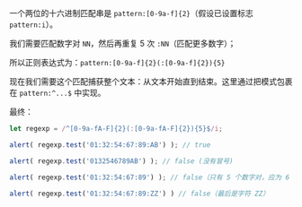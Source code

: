 一个两位的十六进制匹配串是 `pattern:[0-9a-f]{2}`（假设已设置标志 `pattern:i`）。

我们需要匹配数字对 `NN`，然后再重复 5 次 `:NN`（匹配更多数字）；

所以正则表达式为：`pattern:[0-9a-f]{2}(:[0-9a-f]{2}){5}`

现在我们需要这个匹配捕获整个文本：从文本开始直到结束。这里通过把模式包裹在 `pattern:^...$` 中实现。

最终：

```js run
let regexp = /^[0-9a-fA-F]{2}(:[0-9a-fA-F]{2}){5}$/i;

alert( regexp.test('01:32:54:67:89:AB') ); // true

alert( regexp.test('0132546789AB') ); // false (没有冒号)

alert( regexp.test('01:32:54:67:89') ); // false（只有 5 个数字对，应为 6 个）

alert( regexp.test('01:32:54:67:89:ZZ') ) // false（最后是字符 ZZ）
```
